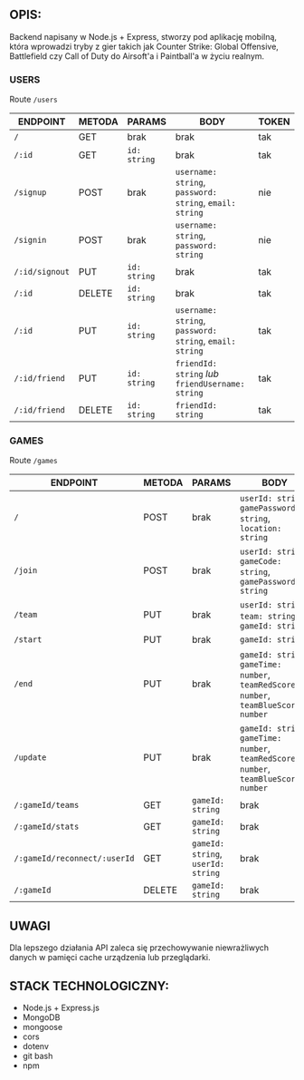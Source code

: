 ## OPIS: 

Backend napisany w Node.js + Express, stworzy pod aplikację mobilną, która wprowadzi tryby z gier takich jak Counter Strike: Global Offensive, Battlefield czy Call of Duty do Airsoft'a i Paintball'a w życiu realnym.

### USERS

Route `/users`

| ENDPOINT | METODA | PARAMS | BODY | TOKEN |
|---|---|---|---|---|
| `/` | GET | brak | brak | tak |
| `/:id` | GET | `id: string` | brak | tak |
| `/signup` | POST | brak | `username: string`, `password: string`, `email: string` | nie |
| `/signin` | POST | brak | `username: string`, `password: string` | nie |
| `/:id/signout` | PUT | `id: string` | brak | tak |
| `/:id` | DELETE | `id: string` | brak | tak |
| `/:id` | PUT | `id: string` | `username: string`, `password: string`, `email: string` | tak |
| `/:id/friend` | PUT | `id: string` | `friendId: string` *lub* `friendUsername: string` | tak |
| `/:id/friend` | DELETE | `id: string` | `friendId: string` | tak |

### GAMES

Route `/games`

| ENDPOINT | METODA | PARAMS | BODY | TOKEN |
|---|---|---|---|---|
| `/` | POST | brak | `userId: string`, `gamePassword: string`, `location: string` | tak |
| `/join` | POST | brak | `userId: string`, `gameCode: string`, `gamePassword: string` | tak |
| `/team` | PUT | brak | `userId: string`, `team: string`, `gameId: string` | tak |
| `/start` | PUT | brak | `gameId: string` | tak |
| `/end` | PUT | brak | `gameId: string`, `gameTime: number`, `teamRedScores: number`, `teamBlueScores: number` | tak |
| `/update` | PUT | brak | `gameId: string`, `gameTime: number`, `teamRedScores: number`, `teamBlueScores: number` | tak |
| `/:gameId/teams` | GET | `gameId: string` | brak | tak |
| `/:gameId/stats` | GET | `gameId: string` | brak | tak |
| `/:gameId/reconnect/:userId` | GET | `gameId: string`, `userId: string` | brak | tak |
| `/:gameId` | DELETE | `gameId: string` | brak | tak |
  
## UWAGI

Dla lepszego działania API zaleca się przechowywanie niewrażliwych danych w pamięci cache urządzenia lub przeglądarki.

## STACK TECHNOLOGICZNY:
- Node.js + Express.js
- MongoDB
- mongoose
- cors
- dotenv
- git bash
- npm

